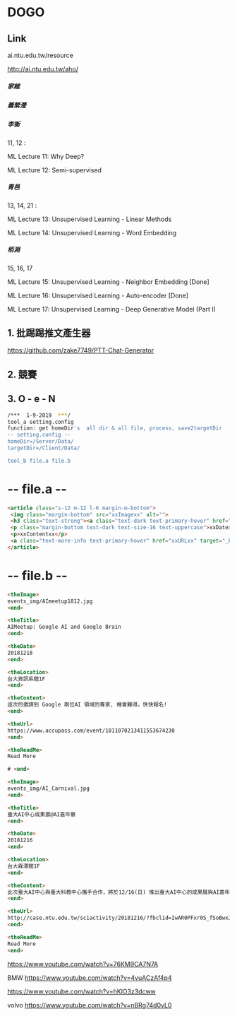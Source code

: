 # DOGO

## Link

ai.ntu.edu.tw/resource

http://ai.ntu.edu.tw/aho/

##### 家維


##### 蕭縈瀅


##### 李衡

11, 12  : 

ML Lecture 11: Why Deep?

ML Lecture 12: Semi-supervised

##### 青邑

13, 14, 21 : 

ML Lecture 13: Unsupervised Learning - Linear Methods

ML Lecture 14: Unsupervised Learning - Word Embedding

##### 栢淵

15, 16, 17  

ML Lecture 15: Unsupervised Learning - Neighbor Embedding [Done]

ML Lecture 16: Unsupervised Learning - Auto-encoder [Done]

ML Lecture 17: Unsupervised Learning - Deep Generative Model (Part I)


## 1. 批踢踢推文產生器
https://github.com/zake7749/PTT-Chat-Generator

## 2. 競賽

## 3. O - e - N

```bash
/***  1-9-2019  ***/ 
tool_a setting.config
function: get homeDir's  all dir & all file, process, save2targetDir
-- setting.config --
homeDir=/Server/Data/
targetDir=/Client/Data/

tool_b file.a file.b
```

# -- file.a --

```html
<article class="s-12 m-12 l-6 margin-m-bottom">
 <img class="margin-bottom" src="xxImagexx" alt="">
 <h3 class="text-strong"><a class="text-dark text-primary-hover" href="xxURLxx" target="_blank">xxTitlexx</a></h3>
 <p class="margin-bottom text-dark text-size-16 text-uppercase">xxDatexx @ xxLocationxx</p>
 <p>xxContentxx</p>
 <a class="text-more-info text-primary-hover" href="xxURLxx" target="_blank">xxReadMexx</a>
</article>
```


-- file.b --
========
```html
<theImage>
events_img/AImeetup1812.jpg
<end>

<theTitle>
AIMeetup: Google AI and Google Brain
<end>

<theDate>
20181218 
<end>

<theLocation>
台大資訊系館1F
<end>

<theContent>
這次的邀請到 Google 兩位AI 領域的專家, 機會難得，快快報名!
<end>

<theUrl>
https://www.accupass.com/event/1811070213411553674230
<end>

<theReadMe>
Read More

# <end>

<theImage>
events_img/AI_Carnival.jpg
<end>

<theTitle>
臺大AI中心成果展@AI嘉年華
<end>

<theDate>
20181216 
<end>

<theLocation>
台大霖澤館1F
<end>

<theContent>
此次臺大AI中心與臺大科教中心攜手合作，將於12/16(日) 推出臺大AI中心的成果展與AI嘉年華喔！
<end>

<theUrl>
http://case.ntu.edu.tw/sciactivity/20181216/?fbclid=IwAR0PFxr0S_fSoBwxJwvH-V88rP0SnnXUA2FCEJF1i_bNJTIdBaoNKk5ev0g
<end>

<theReadMe>
Read More
<end>
```



https://www.youtube.com/watch?v=76KM9CA7N7A

BMW
https://www.youtube.com/watch?v=4vuACzAf4p4

https://www.youtube.com/watch?v=hKlO3z3dcww

volvo
https://www.youtube.com/watch?v=nBRg74d0vL0
